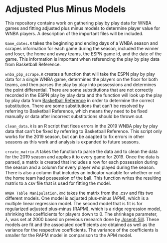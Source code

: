 # Adjusted Plus Minus Models

This repository contains work on gathering play by play data for WNBA games and fitting adjusted plus minus models to determine player value for WNBA players. A description of the important files will be included. 

`Game_dates.R` takes the beginning and ending days of a WNBA season and scrapes information for each game during the season, included the winner and loser, the home and away teams, the ESPN game id, and the date of the game. This information is important when referencing the play by play data from Basketball Reference. 

`wnba_pbp_scrape.R` creates a function that will take the ESPN play by play data for a single WNBA game, determines the players on the floor for both teams, and then parses the play by play into possessions and determines the point differential. There are some substitutions that are not correctly recorded in the ESPN play by play data and the function will look up the play by play data from [Basketball Reference](https://www.basketball-reference.com/) in order to determine the correct substitution. There are some substitutions that can't be resolved by referring to Basketball Reference, which means they need to be fixed manually or data after incorrect substitutions should be thrown out. 

`clean_data.R` is an R script that fixes errors in the 2019 WNBA play by play data that can't be fixed by referring to Basketball Reference. This script only works for the 2019 season, but can be adapted to fix errors in other seasons as this work and analysis is expanded to future seasons. 

`create_matrix.R` takes the function to parse the data and to clean the data for the 2019 season and applies it to every game for 2019. Once the data is parsed, a matrix is created that includes a row for each possession during the season and a column for every player who played during the season. There is also a column that includes an indicator variable for whether or not the home team had possession of the ball. This function writes the resulting matrix to a csv file that is used for fitting the model. 

`WNBA Table Manipulation.Rmd` takes the matrix from the .csv and fits two different models. One model is adjusted plus-minus (APM), which is a multiple linear regression model. The second model that is fit is for regularized adjusted plus-minus (RAPM), which is a ridge regression model, shrinking the coefficients for players down to 0. The shrinkage parameter, $\lambda$, was set at 2000 based on previous research done by [Joseph Sill](https://supermariogiacomazzo.github.io/STOR538_WEBSITE/Articles/Basketball/Basketball_Sill.pdf). These models are fit and the associated coefficients are obtained as well as the variance for the respective coefficients. The variance of the coefficients is smaller for the RAPM model in comparison to the APM model. 
